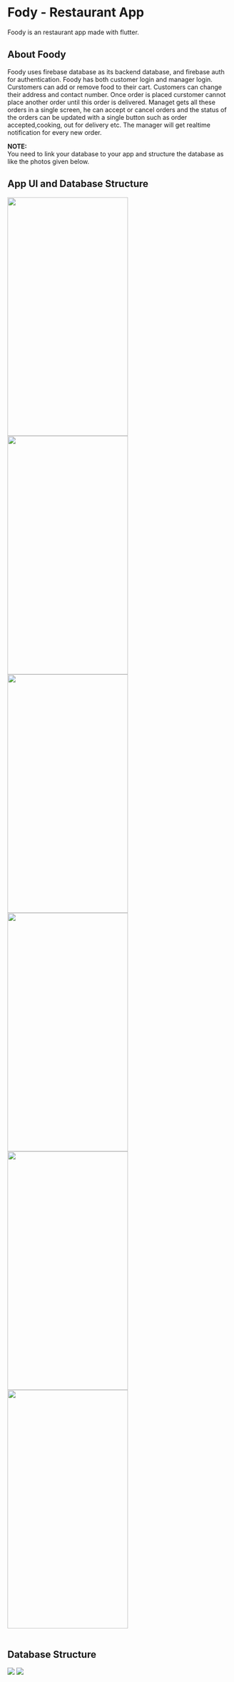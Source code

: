 # Fody - Restaurant App

Foody is an restaurant app made with flutter.

## About Foody

Foody uses firebase database as its backend database, and firebase auth for authentication. Foody has both customer login and manager login. Curstomers can add or remove food to their cart. Customers can change their address and contact number. Once order is placed curstomer cannot place another order until this order is delivered. Managet gets all these orders in a single screen, he can accept or cancel orders and the status of the orders can be updated with a single button such as order accepted,cooking, out for delivery etc. The manager will get realtime notification for every new order.


**NOTE:** \
You need to link your database to your app and structure the database as like the photos given below.


## App UI and Database Structure

<img src="https://github.com/Premmmm/Foody-Restaurant-App/blob/master/assets/screenshots/loginscreen.jpg"  height="535" width="270">  
<img src="https://github.com/Premmmm/Foody-Restaurant-App/blob/master/assets/screenshots/menuscreen.jpg"  height="535" width="270">  
<img src="https://github.com/Premmmm/Foody-Restaurant-App/blob/master/assets/screenshots/currentitem.jpg" height="535" width="270"><br>  
<img src="https://github.com/Premmmm/Foody-Restaurant-App/blob/master/assets/screenshots/ordersscreen.jpg"  height="535" width="270">  
<img src="https://github.com/Premmmm/Foody-Restaurant-App/blob/master/assets/screenshots/adminOrder.jpg"  height="535" width="270">  
<img src="https://github.com/Premmmm/Foody-Restaurant-App/blob/master/assets/screenshots/acceptedOrders.jpg" height="535" width="270"><br><br>  


## Database Structure

<img src="https://github.com/Premmmm/Foody-Restaurant-App/blob/master/assets/database%20structure/foody%20database%201.png">
<img src="https://github.com/Premmmm/Foody-Restaurant-App/blob/master/assets/database%20structure/foody%20database%202.png">

